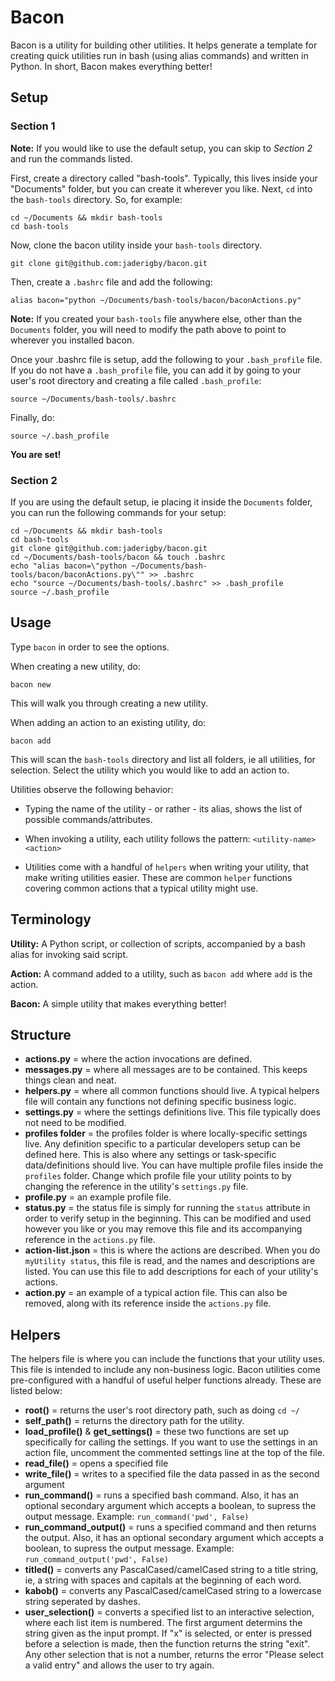 # Bacon #

Bacon is a utility for building other utilities. It helps generate a template for creating quick utilities run in bash (using alias commands) and written in Python.  In short, Bacon makes everything better!

## Setup ##

### Section 1 ###

__Note:__ If you would like to use the default setup, you can skip to _Section 2_ and run the commands listed.

First, create a directory called "bash-tools".  Typically, this lives inside your "Documents" folder, but you can create it wherever you like.  Next, `cd` into the `bash-tools` directory. So, for example:

```
cd ~/Documents && mkdir bash-tools
cd bash-tools
```

Now, clone the bacon utility inside your `bash-tools` directory.

```
git clone git@github.com:jaderigby/bacon.git
```

Then, create a `.bashrc` file and add the following:

```
alias bacon="python ~/Documents/bash-tools/bacon/baconActions.py"
```

__Note:__ If you created your `bash-tools` file anywhere else, other than the `Documents` folder, you will need to modify the path above to point to wherever you installed bacon.

Once your .bashrc file is setup, add the following to your `.bash_profile` file.  If you do not have a `.bash_profile` file, you can add it by going to your user's root directory and creating a file called `.bash_profile`:

```
source ~/Documents/bash-tools/.bashrc
```

Finally, do:

```
source ~/.bash_profile
```

__You are set!__

### Section 2 ###

If you are using the default setup, ie placing it inside the `Documents` folder, you can run the following commands for your setup:

```
cd ~/Documents && mkdir bash-tools
cd bash-tools
git clone git@github.com:jaderigby/bacon.git
cd ~/Documents/bash-tools/bacon && touch .bashrc
echo "alias bacon=\"python ~/Documents/bash-tools/bacon/baconActions.py\"" >> .bashrc
echo "source ~/Documents/bash-tools/.bashrc" >> .bash_profile
source ~/.bash_profile
```

## Usage ##

Type `bacon` in order to see the options.

When creating a new utility, do:

```
bacon new
```

This will walk you through creating a new utility.

When adding an action to an existing utility, do:

```
bacon add
```

This will scan the `bash-tools` directory and list all folders, ie all utilities, for selection.  Select the utility which you would like to add an action to.

Utilities observe the following behavior:

- Typing the name of the utility - or rather - its alias, shows the list of possible commands/attributes.

- When invoking a utility, each utility follows the pattern: `<utility-name> <action>`

- Utilities come with a handful of `helpers` when writing your utility, that make writing utilities easier.  These are common `helper` functions covering common actions that a typical utility might use.

## Terminology ##

__Utility:__ A Python script, or collection of scripts, accompanied by a bash alias for invoking said script.

__Action:__ A command added to a utility, such as `bacon add` where `add` is the action.

__Bacon:__ A simple utility that makes everything better!

## Structure ##

- __actions.py__ = where the action invocations are defined.
- __messages.py__ = where all messages are to be contained.  This keeps things clean and neat.
- __helpers.py__ = where all common functions should live.  A typical helpers file will contain any functions not defining specific business logic.
- __settings.py__ = where the settings definitions live.  This file typically does not need to be modified.
- __profiles folder__ = the profiles folder is where locally-specific settings live.  Any definition specific to a particular developers setup can be defined here.  This is also where any settings or task-specific data/definitions should live.  You can have multiple profile files inside the `profiles` folder.  Change which profile file your utility points to by changing the reference in the utility's `settings.py` file.
- __profile.py__ = an example profile file.
- __status.py__ = the status file is simply for running the `status` attribute in order to verify setup in the beginning. This can be modified and used however you like or you may remove this file and its accompanying reference in the `actions.py` file.
- __action-list.json__ = this is where the actions are described.  When you do `myUtility status`, this file is read, and the names and descriptions are listed. You can use this file to add descriptions for each of your utility's actions.
- __action.py__ = an example of a typical action file.  This can also be removed, along with its reference inside the `actions.py` file.

## Helpers ##

The helpers file is where you can include the functions that your utility uses.  This file is intended to include any non-business logic.  Bacon utilities come pre-configured with a handful of useful helper functions already.  These are listed below:

- __root()__ = returns the user's root directory path, such as doing `cd ~/`
- __self_path()__ = returns the directory path for the utility.
- __load_profile()__ & __get_settings()__ = these two functions are set up specifically for calling the settings.  If you want to use the settings in an action file, uncomment the commented settings line at the top of the file.
- __read_file()__ = opens a specified file
- __write_file()__ = writes to a specified file the data passed in as the second argument
- __run_command()__ = runs a specified bash command. Also, it has an optional secondary argument which accepts a boolean, to supress the output message. Example: `run_command('pwd', False)`
- __run_command_output()__ = runs a specified command and then returns the output.  Also, it has an optional secondary argument which accepts a boolean, to supress the output message. Example: `run_command_output('pwd', False)`
- __titled()__ = converts any PascalCased/camelCased string to a title string, ie, a string with spaces and capitals at the beginning of each word.
- __kabob()__ = converts any PascalCased/camelCased string to a lowercase string seperated by dashes.
- __user_selection()__ = converts a specified list to an interactive selection, where each list item is numbered.  The first argument determins the string given as the input prompt.  If "x" is selected, or enter is pressed before a selection is made, then the function returns the string "exit".  Any other selection that is not a number, returns the error "Please select a valid entry" and allows the user to try again.